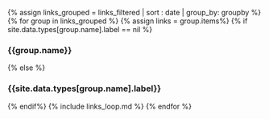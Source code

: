 {% assign links_grouped = links_filtered | sort : date | group_by: groupby   %}
{% for group in links_grouped %}
    {% assign links = group.items%}
    {% if site.data.types[group.name].label == nil %}
### {{group.name}}
 {% else %}
### {{site.data.types[group.name].label}}
{% endif%}
    {% include links_loop.md %}
{% endfor %}